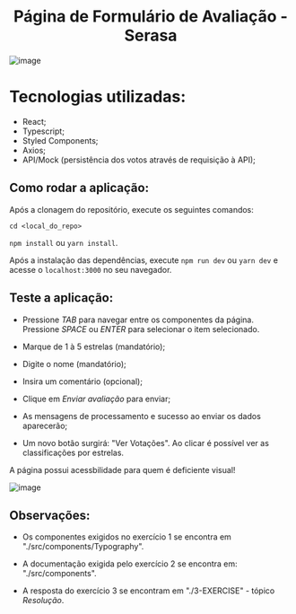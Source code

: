 <h1 align="center">
Página de Formulário de Avaliação - Serasa
</h1>

![image](https://user-images.githubusercontent.com/41245525/180574105-ee10c8dd-efce-446f-ab7f-ad775bb76ec5.png)

# Tecnologias utilizadas:
 - React;
 - Typescript;
 - Styled Components;
 - Axios;
 - API/Mock (persistência dos votos através de requisição à API);

## Como rodar a aplicação:

Após a clonagem do repositório, execute os seguintes comandos:

`cd <local_do_repo>`

`npm install` ou `yarn install`.

Após a instalação das dependências, execute `npm run dev` ou `yarn dev` e acesse o `localhost:3000` no seu navegador.

## Teste a aplicação:

- Pressione *TAB* para navegar entre os componentes da página. Pressione *SPACE* ou *ENTER* para selecionar o item selecionado.

- Marque de 1 à 5 estrelas (mandatório);

- Digite o nome (mandatório);

- Insira um comentário (opcional);

- Clique em *Enviar avaliação* para enviar;

- As mensagens de processamento e sucesso ao enviar os dados aparecerão;

- Um novo botão surgirá: "Ver Votações". Ao clicar é possível ver as classificações por estrelas.

A página possui acessbilidade para quem é deficiente visual!

![image](https://user-images.githubusercontent.com/41245525/180578260-4ecec932-b529-4210-a376-bb1811f6306a.png)

## Observações:

- Os componentes exigidos no exercício 1 se encontra em "./src/components/Typography".

- A documentação exigida pelo exercício 2 se encontra em: "./src/components".

- A resposta do exercício 3 se encontram em "./3-EXERCISE" - tópico *Resolução*.
